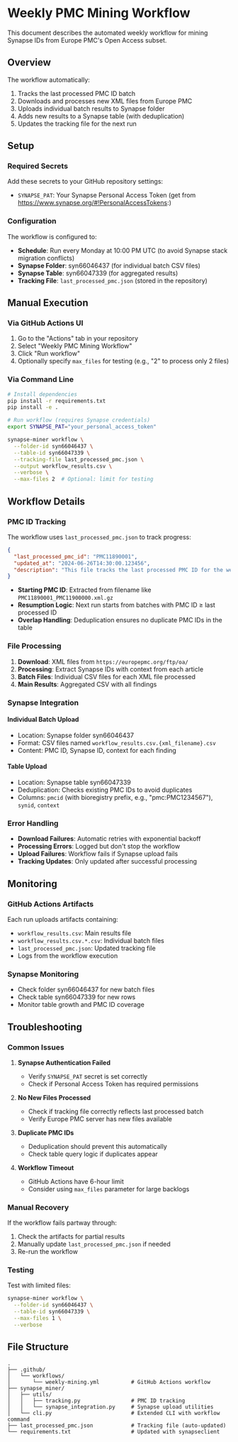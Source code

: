 # Weekly PMC Mining Workflow

This document describes the automated weekly workflow for mining Synapse IDs from Europe PMC's Open Access subset.

## Overview

The workflow automatically:
1. Tracks the last processed PMC ID batch
2. Downloads and processes new XML files from Europe PMC 
3. Uploads individual batch results to Synapse folder
4. Adds new results to a Synapse table (with deduplication)
5. Updates the tracking file for the next run

## Setup

### Required Secrets

Add these secrets to your GitHub repository settings:

- `SYNAPSE_PAT`: Your Synapse Personal Access Token (get from https://www.synapse.org/#!PersonalAccessTokens:)

### Configuration

The workflow is configured to:
- **Schedule**: Run every Monday at 10:00 PM UTC (to avoid Synapse stack migration conflicts)
- **Synapse Folder**: syn66046437 (for individual batch CSV files)
- **Synapse Table**: syn66047339 (for aggregated results)
- **Tracking File**: `last_processed_pmc.json` (stored in the repository)

## Manual Execution

### Via GitHub Actions UI

1. Go to the "Actions" tab in your repository
2. Select "Weekly PMC Mining Workflow"
3. Click "Run workflow"
4. Optionally specify `max_files` for testing (e.g., "2" to process only 2 files)

### Via Command Line

```bash
# Install dependencies
pip install -r requirements.txt
pip install -e .

# Run workflow (requires Synapse credentials)
export SYNAPSE_PAT="your_personal_access_token"

synapse-miner workflow \
  --folder-id syn66046437 \
  --table-id syn66047339 \
  --tracking-file last_processed_pmc.json \
  --output workflow_results.csv \
  --verbose \
  --max-files 2  # Optional: limit for testing
```

## Workflow Details

### PMC ID Tracking

The workflow uses `last_processed_pmc.json` to track progress:

```json
{
  "last_processed_pmc_id": "PMC11890001",
  "updated_at": "2024-06-26T14:30:00.123456",
  "description": "This file tracks the last processed PMC ID for the weekly mining workflow."
}
```

- **Starting PMC ID**: Extracted from filename like `PMC11890001_PMC11900000.xml.gz`
- **Resumption Logic**: Next run starts from batches with PMC ID ≥ last processed ID
- **Overlap Handling**: Deduplication ensures no duplicate PMC IDs in the table

### File Processing

1. **Download**: XML files from `https://europepmc.org/ftp/oa/`
2. **Processing**: Extract Synapse IDs with context from each article
3. **Batch Files**: Individual CSV files for each XML file processed
4. **Main Results**: Aggregated CSV with all findings

### Synapse Integration

#### Individual Batch Upload
- Location: Synapse folder syn66046437
- Format: CSV files named `workflow_results.csv.{xml_filename}.csv`
- Content: PMC ID, Synapse ID, context for each finding

#### Table Upload
- Location: Synapse table syn66047339
- Deduplication: Checks existing PMC IDs to avoid duplicates
- Columns: `pmcid` (with bioregistry prefix, e.g., "pmc:PMC1234567"), `synid`, `context`

### Error Handling

- **Download Failures**: Automatic retries with exponential backoff
- **Processing Errors**: Logged but don't stop the workflow
- **Upload Failures**: Workflow fails if Synapse upload fails
- **Tracking Updates**: Only updated after successful processing

## Monitoring

### GitHub Actions Artifacts

Each run uploads artifacts containing:
- `workflow_results.csv`: Main results file
- `workflow_results.csv.*.csv`: Individual batch files
- `last_processed_pmc.json`: Updated tracking file
- Logs from the workflow execution

### Synapse Monitoring

- Check folder syn66046437 for new batch files
- Check table syn66047339 for new rows
- Monitor table growth and PMC ID coverage

## Troubleshooting

### Common Issues

1. **Synapse Authentication Failed**
   - Verify `SYNAPSE_PAT` secret is set correctly
   - Check if Personal Access Token has required permissions

2. **No New Files Processed**
   - Check if tracking file correctly reflects last processed batch
   - Verify Europe PMC server has new files available

3. **Duplicate PMC IDs**
   - Deduplication should prevent this automatically
   - Check table query logic if duplicates appear

4. **Workflow Timeout**
   - GitHub Actions have 6-hour limit
   - Consider using `max_files` parameter for large backlogs

### Manual Recovery

If the workflow fails partway through:

1. Check the artifacts for partial results
2. Manually update `last_processed_pmc.json` if needed
3. Re-run the workflow

### Testing

Test with limited files:

```bash
synapse-miner workflow \
  --folder-id syn66046437 \
  --table-id syn66047339 \
  --max-files 1 \
  --verbose
```

## File Structure

```
.
├── .github/
│   └── workflows/
│       └── weekly-mining.yml          # GitHub Actions workflow
├── synapse_miner/
│   ├── utils/
│   │   ├── tracking.py                # PMC ID tracking
│   │   └── synapse_integration.py     # Synapse upload utilities
│   └── cli.py                         # Extended CLI with workflow command
├── last_processed_pmc.json            # Tracking file (auto-updated)
└── requirements.txt                   # Updated with synapseclient
```